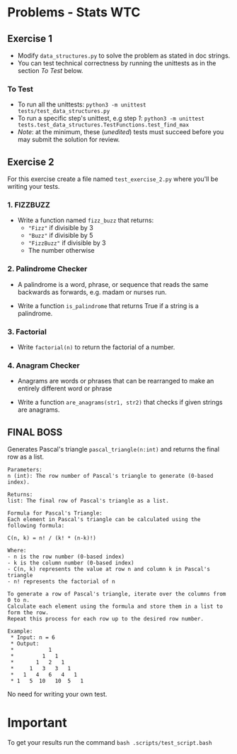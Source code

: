 # Problems - Stats WTC

## Exercise 1


* Modify `data_structures.py` to solve the problem as stated in doc strings.
* You can test technical correctness by running the unittests as in the section *To Test* below.

### To Test

* To run all the unittests: `python3 -m unittest tests/test_data_structures.py`
* To run a specific step's unittest, e.g step *1*: `python3 -m unittest tests.test_data_structures.TestFunctions.test_find_max`
* _Note_: at the minimum, these (*unedited*) tests must succeed before you may submit the solution for review.


## Exercise 2

For this exercise create a file named `test_exercise_2.py` where you'll be writing your tests.

### 1. FIZZBUZZ
- Write a function named `fizz_buzz` that returns:
  - `"Fizz"` if divisible by 3
  - `"Buzz"` if divisible by 5
  - `"FizzBuzz"` if divisible by 3
  - The number otherwise


### 2. Palindrome Checker
- A palindrome is a word, phrase, or sequence that reads the same backwards as forwards, e.g. madam or nurses run.

- Write a function `is_palindrome` that returns True if a string is a palindrome.


### 3. Factorial
- Write `factorial(n)` to return the factorial of a number.

### 4. Anagram Checker
- Anagrams are words or phrases that can be rearranged to make an entirely different word or phrase

- Write a function `are_anagrams(str1, str2)` that checks if given strings are anagrams.

## FINAL BOSS

Generates Pascal's triangle `pascal_triangle(n:int)` and returns the final row as a list.

    Parameters:
    n (int): The row number of Pascal's triangle to generate (0-based index).

    Returns:
    list: The final row of Pascal's triangle as a list.

    Formula for Pascal's Triangle:
    Each element in Pascal's triangle can be calculated using the following formula:

    C(n, k) = n! / (k! * (n-k)!)

    Where:
    - n is the row number (0-based index)
    - k is the column number (0-based index)
    - C(n, k) represents the value at row n and column k in Pascal's triangle
    - n! represents the factorial of n

    To generate a row of Pascal's triangle, iterate over the columns from 0 to n.
    Calculate each element using the formula and store them in a list to form the row.
    Repeat this process for each row up to the desired row number.

    Example:
     * Input: n = 6
     * Output:
     *           1
     *         1   1
     *       1   2   1
     *     1   3   3   1
     *   1   4   6   4   1
     * 1   5  10   10  5   1

No need for writing your own test.


# Important

To get your results run the command `bash .scripts/test_script.bash`